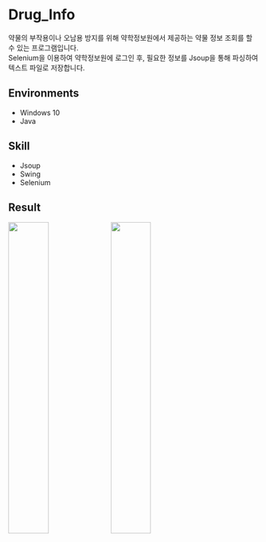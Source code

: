# Drug_Info
약물의 부작용이나 오남용 방지를 위해 약학정보원에서 제공하는 약물 정보 조회를 할 수 있는 프로그램입니다.   
Selenium을 이용하여 약학정보원에 로그인 후, 필요한 정보를 Jsoup을 통해 파싱하여 텍스트 파일로 저장합니다.   

## Environments
- Windows 10
- Java

## Skill
- Jsoup
- Swing
- Selenium

## Result
<p align="left">
  <img width="40%" src="https://user-images.githubusercontent.com/77912766/228224440-05aa108e-6124-44be-952a-bc151a6bb4ff.png"/>
  <img width="40%" src="https://user-images.githubusercontent.com/77912766/228224448-be7f8cef-139d-408f-a86e-1fc5c74db308.png"/>
</p>

